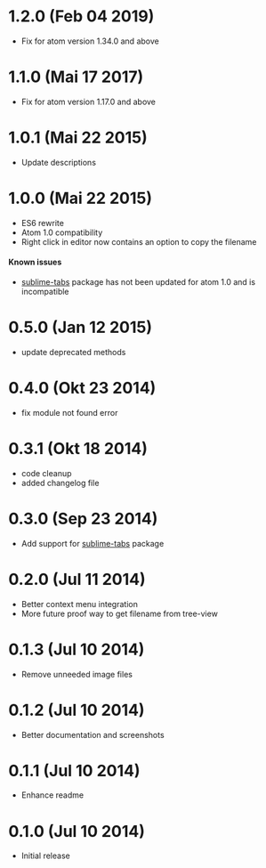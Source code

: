 # 1.2.0 (Feb 04 2019)

* Fix for atom version 1.34.0 and above

# 1.1.0 (Mai 17 2017)

* Fix for atom version 1.17.0 and above

# 1.0.1 (Mai 22 2015)

* Update descriptions

# 1.0.0 (Mai 22 2015)

* ES6 rewrite
* Atom 1.0 compatibility
* Right click in editor now contains an option to copy the filename

#### Known issues

* [sublime-tabs](https://atom.io/packages/sublime-tabs) package has not been updated for atom 1.0 and is incompatible

# 0.5.0 (Jan 12 2015)

* update deprecated methods

# 0.4.0 (Okt 23 2014)

* fix module not found error

# 0.3.1 (Okt 18 2014)

* code cleanup
* added changelog file

# 0.3.0 (Sep 23 2014)

* Add support for [sublime-tabs](https://atom.io/packages/sublime-tabs) package

# 0.2.0 (Jul 11 2014)

* Better context menu integration
* More future proof way to get filename from tree-view

# 0.1.3 (Jul 10 2014)

* Remove unneeded image files

# 0.1.2 (Jul 10 2014)

* Better documentation and screenshots

# 0.1.1 (Jul 10 2014)

* Enhance readme

# 0.1.0 (Jul 10 2014)

* Initial release
